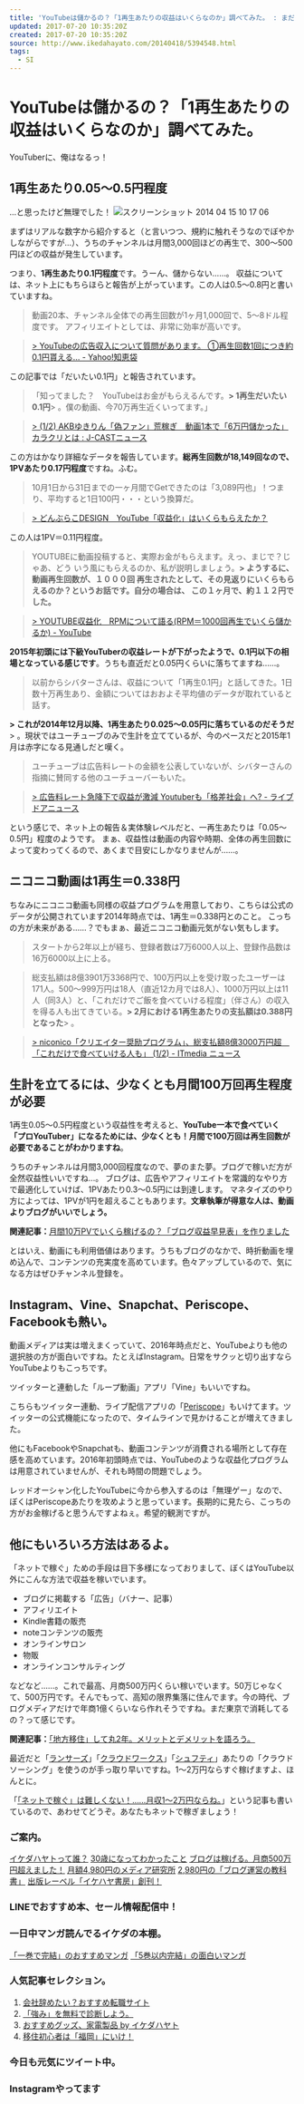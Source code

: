 ```yaml
---
title: 'YouTubeは儲かるの？「1再生あたりの収益はいくらなのか」調べてみた。 : まだ東京で消耗してるの？'
updated: 2017-07-20 10:35:20Z
created: 2017-07-20 10:35:20Z
source: http://www.ikedahayato.com/20140418/5394548.html
tags:
  - SI
---
```


# YouTubeは儲かるの？「1再生あたりの収益はいくらなのか」調べてみた。

YouTuberに、俺はなるっ！

## 1再生あたり0.05〜0.5円程度

…と思ったけど無理でした！
![スクリーンショット 2014 04 15 10 17 06](../_resources/96c3554d.png)

まずはリアルな数字から紹介すると（と言いつつ、規約に触れそうなのでぼやかしながらですが…）、うちのチャンネルは月間3,000回ほどの再生で、300〜500円ほどの収益が発生しています。

つまり、**1再生あたり0.1円程度**です。うーん、儲からない……。
収益については、ネット上にもちらほらと報告が上がっています。この人は0.5〜0.8円と書いていますね。
> 動画20本、チャンネル全体での再生回数が1ヶ月1,000回で、5〜8ドル程度です。 アフィリエイトとしては、非常に効率が高いです。

> [> YouTubeの広告収入について質問があります。 ①再生回数1回につき約0.1円貰える... - Yahoo!知恵袋](http://detail.chiebukuro.yahoo.co.jp/qa/question_detail/q12117727902)

この記事では「だいたい0.1円」と報告されています。
> 「知ってました？　YouTubeはお金がもらえるんです。**> 1再生だいたい0.1円**> 。僕の動画、今70万再生近くいってます。」

> [> (1/2) AKBゆきりん「偽ファン」荒稼ぎ　動画1本で「6万円儲かった」カラクリとは : J-CASTニュース](http://www.j-cast.com/2013/02/28167539.html)

この方はかなり詳細なデータを報告しています。**総再生回数が18,149回なので、1PVあたり0.17円程度**ですね。ふむ。
> 10月1日から31日までの一ヶ月間でGetできたのは「3,089円也」！つまり、平均すると1日100円・・・という換算だ。

> [> どんぶらこDESIGN　YouTube「収益化」はいくらもらえたか？](http://donboolacoo.blog92.fc2.com/blog-entry-564.html)

この人は1PV＝0.11円程度。

> YOUTUBEに動画投稿すると、実際お金がもらえます。えっ、まじで？じゃあ、どう いう風にもらえるのか、私が説明しましょう。**> ようするに、動画再生回数が、１０００回 再生されたとして、その見返りにいくらもらえるのか？というお話です。自分の場合は、 この１ヶ月で、約１１２円でした。**

> [> YOUTUBE収益化　RPMについて語る(RPM＝1000回再生でいくら儲かるか) - YouTube](http://www.youtube.com/watch?v=zWYUGaD3T60)

**2015年初頭には下級YouTuberの収益レートが下がったようで、0.1円以下の相場となっている感じです**。うちも直近だと0.05円くらいに落ちてますね……。

> 以前からシバターさんは、収益について「1再生0.1円」と話してきた。1日数十万再生あり、金額についてはおおよそ平均値のデータが取れていると話す。

**> これが2014年12月以降、1再生あたり0.025～0.05円に落ちているのだそうだ**> 。現状ではユーチューブのみで生計を立てているが、今のペースだと2015年1月は赤字になる見通しだと嘆く。

> ユーチューブは広告料レートの金額を公表していないが、シバターさんの指摘に賛同する他のユーチューバーもいた。

> [> 広告料レート急降下で収益が激減 Youtuberも「格差社会」へ? - ライブドアニュース](http://news.livedoor.com/article/detail/9658492/)

という感じで、ネット上の報告＆実体験レベルだと、一再生あたりは「0.05〜0.5円」程度のようです。
まぁ、収益性は動画の内容や時期、全体の再生回数によって変わってくるので、あくまで目安にしかなりませんが……。

## ニコニコ動画は1再生＝0.338円

ちなみにニコニコ動画も同様の収益プログラムを用意しており、こちらは公式のデータが公開されています2014年時点では、1再生＝0.338円とのこと。
こっちの方が未来がある……？でもまぁ、最近ニコニコ動画元気がない気もします。
> スタートから2年以上が経ち、登録者数は7万6000人以上、登録作品数は16万6000以上に上る。

> 総支払額は8億3901万3368円で、100万円以上を受け取ったユーザーは171人。500～999万円は18人（直近12カ月では8人）、1000万円以上は11人（同3人）と、「これだけでご飯を食べていける程度」（伴さん）の収入を得る人も出てきている。**> 2月における1再生あたりの支払額は0.388円となった**> 。

> [> niconico「クリエイター奨励プログラム」、総支払額8億3000万円超　「これだけで食べていける人も」 (1/2) - ITmedia ニュース](http://www.itmedia.co.jp/news/articles/1403/31/news114.html)

## 生計を立てるには、少なくとも月間100万回再生程度が必要

1再生0.05〜0.5円程度という収益性を考えると、**YouTube一本で食べていく「プロYouTuber」になるためには、少なくとも！月間で100万回は再生回数が必要であることがわかりますね**。

うちのチャンネルは月間3,000回程度なので、夢のまた夢。ブログで稼いだ方が全然収益性いいですね…。
ブログは、広告やアフィリエイトを常識的なやり方で最適化していけば、1PVあたり0.3〜0.5円には到達します。
マネタイズのやり方によっては、1PVが1円を超えることもあります。**文章執筆が得意な人は、動画よりブログがいいでしょう。**

**関連記事：**[月間10万PVでいくら稼げるの？「ブログ収益早見表」を作りました](http://www.ikedahayato.com/20151016/41648386.html)

とはいえ、動画にも利用価値はあります。うちもブログのなかで、時折動画を埋め込んで、コンテンツの充実度を高めています。色々アップしているので、気になる方はぜひチャンネル登録を。

## Instagram、Vine、Snapchat、Periscope、Facebookも熱い。

動画メディアは実は増えまくっていて、2016年時点だと、YouTubeよりも他の選択肢の方が面白いですね。たとえばInstagram。日常をサクッと切り出すならYouTubeよりもこっちです。

ツイッターと連動した「ループ動画」アプリ「Vine」もいいですね。

こちらもツイッター連動、ライブ配信アプリの「[Periscope](http://www.ikedahayato.com/20160114/52483995.html)」もいけてます。ツイッターの公式機能になったので、タイムラインで見かけることが増えてきました。

他にもFacebookやSnapchatも、動画コンテンツが消費される場所として存在感を高めています。2016年初頭時点では、YouTubeのような収益化プログラムは用意されていませんが、それも時間の問題でしょう。

レッドオーシャン化したYouTubeに今から参入するのは「無理ゲー」なので、ぼくはPeriscopeあたりを攻めようと思っています。長期的に見たら、こっちの方がお金稼げると思うんですよねぇ。希望的観測ですが。

## 他にもいろいろ方法はあるよ。

「ネットで稼ぐ」ための手段は目下多様になっておりまして、ぼくはYouTube以外にこんな方法で収益を稼いでいます。

- ブログに掲載する「広告」（バナー、記事）
- アフィリエイト
- Kindle書籍の販売
- noteコンテンツの販売
- オンラインサロン
- 物販
- オンラインコンサルティング

などなど……。これで最高、月商500万円くらい稼いでいます。50万じゃなくて、500万円です。そんでもって、高知の限界集落に住んでます。今の時代、ブログメディアだけで年商1億くらいなら作れそうですね。まだ東京で消耗してるの？って感じです。

**関連記事：**[「地方移住」して丸2年。メリットとデメリットを語ろう。](http://www.ikedahayato.com/20160601/60489216.html)

最近だと「[ランサーズ](http://px.moba8.net/svt/ejp?a8mat=2HODN7+9ZLU5U+1338+BY641&guid=on)」「[クラウドワークス](http://px.a8.net/svt/ejp?a8mat=2NI0S5+68GFUA+2OM2+BYDTT)」「[シュフティ](http://px.a8.net/svt/ejp?a8mat=2HYYSP+AP7H6A+2WK6+65EOH)」あたりの「クラウドソーシング」を使うのが手っ取り早いですね。1〜2万円ならすぐ稼げますよ、ほんとに。

「[「ネットで稼ぐ」は難しくない！……月収1〜2万円ならね。](http://www.ikedahayato.com/index.php/archives/25979)」という記事も書いているので、あわせてどうぞ。あなたもネットで稼ぎましょう！

### ご案内。

[イケダハヤトって誰？](http://www.ikedahayato.com/index.php/profile)
[30歳になってわかったこと](http://www.ikedahayato.com/20160524/60382153.html)
[ブログは稼げる。月商500万円超えました！](http://www.ikedahayato.com/20160301/55699248.html)
[月額4,980円のメディア研究所](http://synapse.am/contents/monthly/bigissue_ihayato)
[2,980円の「ブログ運営の教科書」](https://note.mu/ihayato/n/n8ee74b9b0eb6)
[出版レーベル「イケハヤ書房」創刊！](http://www.ikedahayato.com/20160422/58730638.html)

### LINEでおすすめ本、セール情報配信中！

### 一日中マンガ読んでるイケダの本棚。

[「一巻で完結」のおすすめマンガ](http://www.ikedahayato.com/20150101/19290104.html)
[「5巻以内完結」の面白いマンガ](http://www.ikedahayato.com/20150108/20018075.html)

### 人気記事セレクション。

1. [会社辞めたい？おすすめ転職サイト](http://www.ikedahayato.com/20150102/50994349.html)
2. [「強み」を無料で診断しよう。](http://www.ikedahayato.com/20150731/38513695.html)
3. [おすすめグッズ、家電製品 by イケダハヤト](http://www.ikedahayato.com/20150729/34768316.html)
4. [移住初心者は「福岡」にいけ！](http://www.ikedahayato.com/20150415/24587422.html)

### 今日も元気にツイート中。

### Instagramやってます